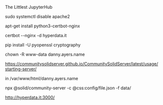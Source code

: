 

The Littlest JupyterHub


sudo systemctl disable apache2


apt-get install python3-certbot-nginx


certbot --nginx -d hyperdata.it

pip install -U pyopenssl cryptography

chown -R www-data danny.ayers.name

https://communitysolidserver.github.io/CommunitySolidServer/latest/usage/starting-server/

in
/var/www/html/danny.ayers.name

npx @solid/community-server -c @css:config/file.json -f data/

http://hyperdata.it:3000/

